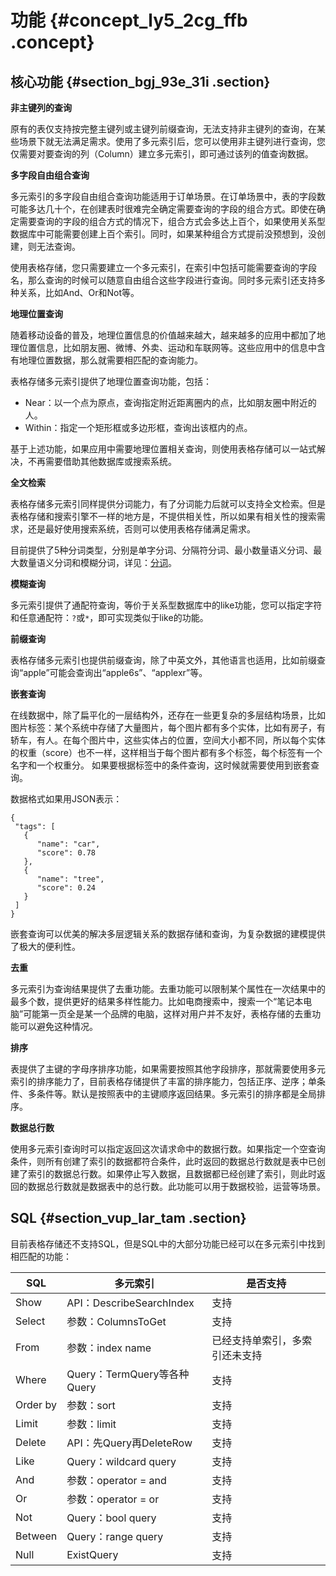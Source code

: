 # 功能 {#concept_ly5_2cg_ffb .concept}

## 核心功能 {#section_bgj_93e_31i .section}

 **非主键列的查询** 

原有的表仅支持按完整主键列或主键列前缀查询，无法支持非主键列的查询，在某些场景下就无法满足需求。使用了多元索引后，您可以使用非主键列进行查询，您仅需要对要查询的列（Column）建立多元索引，即可通过该列的值查询数据。

 **多字段自由组合查询** 

多元索引的多字段自由组合查询功能适用于订单场景。在订单场景中，表的字段数可能多达几十个，在创建表时很难完全确定需要查询的字段的组合方式。即使在确定需要查询的字段的组合方式的情况下，组合方式会多达上百个，如果使用关系型数据库中可能需要创建上百个索引。同时，如果某种组合方式提前没预想到，没创建，则无法查询。

使用表格存储，您只需要建立一个多元索引，在索引中包括可能需要查询的字段名，那么查询的时候可以随意自由组合这些字段进行查询。同时多元索引还支持多种关系，比如And、Or和Not等。

 **地理位置查询** 

随着移动设备的普及，地理位置信息的价值越来越大，越来越多的应用中都加了地理位置信息，比如朋友圈、微博、外卖、运动和车联网等。这些应用中的信息中含有地理位置数据，那么就需要相匹配的查询能力。

表格存储多元索引提供了地理位置查询功能，包括：

-   Near：以一个点为原点，查询指定附近距离圈内的点，比如朋友圈中附近的人。
-   Within：指定一个矩形框或多边形框，查询出该框内的点。

基于上述功能，如果应用中需要地理位置相关查询，则使用表格存储可以一站式解决，不再需要借助其他数据库或搜索系统。

 **全文检索** 

表格存储多元索引同样提供分词能力，有了分词能力后就可以支持全文检索。但是表格存储和搜索引擎不一样的地方是，不提供相关性，所以如果有相关性的搜索需求，还是最好使用搜索系统，否则可以使用表格存储满足需求。

目前提供了5种分词类型，分别是单字分词、分隔符分词、最小数量语义分词、最大数量语义分词和模糊分词，详见：[分词](intl.zh-CN/产品功能/多元索引/使用多元索引/分词.md#)。

 **模糊查询** 

多元索引提供了通配符查询，等价于关系型数据库中的like功能，您可以指定字符和任意通配符：`?`或`*`，即可实现类似于like的功能。

 **前缀查询** 

表格存储多元索引也提供前缀查询，除了中英文外，其他语言也适用，比如前缀查询“apple”可能会查询出“apple6s”、“applexr”等。

 **嵌套查询** 

在线数据中，除了扁平化的一层结构外，还存在一些更复杂的多层结构场景，比如图片标签：某个系统中存储了大量图片，每个图片都有多个实体，比如有房子，有轿车，有人。在每个图片中，这些实体占的位置，空间大小都不同，所以每个实体的权重（score）也不一样，这样相当于每个图片都有多个标签，每个标签有一个名字和一个权重分。 如果要根据标签中的条件查询，这时候就需要使用到嵌套查询。

数据格式如果用JSON表示：

``` {#codeblock_fvg_unv_slz}
{
 "tags": [
   {
      "name": "car",
      "score": 0.78
   },
   {
      "name": "tree",
      "score": 0.24
   }
 ]
}
```

嵌套查询可以优美的解决多层逻辑关系的数据存储和查询，为复杂数据的建模提供了极大的便利性。

 **去重** 

多元索引为查询结果提供了去重功能。去重功能可以限制某个属性在一次结果中的最多个数，提供更好的结果多样性能力。比如电商搜索中，搜索一个“笔记本电脑”可能第一页全是某一个品牌的电脑，这样对用户并不友好，表格存储的去重功能可以避免这种情况。

 **排序** 

表提供了主键的字母序排序功能，如果需要按照其他字段排序，那就需要使用多元索引的排序能力了，目前表格存储提供了丰富的排序能力，包括正序、逆序；单条件、多条件等。默认是按照表中的主键顺序返回结果。多元索引的排序都是全局排序。

 **数据总行数** 

使用多元索引查询时可以指定返回这次请求命中的数据行数。如果指定一个空查询条件，则所有创建了索引的数据都符合条件，此时返回的数据总行数就是表中已创建了索引的数据总行数。如果停止写入数据，且数据都已经创建了索引，则此时返回的数据总行数就是数据表中的总行数。此功能可以用于数据校验，运营等场景。

## SQL {#section_vup_lar_tam .section}

目前表格存储还不支持SQL，但是SQL中的大部分功能已经可以在多元索引中找到相匹配的功能：

|SQL|多元索引|是否支持|
|---|----|----|
|Show|API：DescribeSearchIndex|支持|
|Select|参数：ColumnsToGet|支持|
|From|参数：index name|已经支持单索引，多索引还未支持|
|Where|Query：TermQuery等各种Query|支持|
|Order by|参数：sort|支持|
|Limit|参数：limit|支持|
|Delete|API：先Query再DeleteRow|支持|
|Like|Query：wildcard query|支持|
|And|参数：operator = and|支持|
|Or|参数：operator = or|支持|
|Not|Query：bool query|支持|
|Between|Query：range query|支持|
|Null|ExistQuery|支持|

